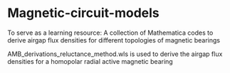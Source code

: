 # Magnetic-circuit-models
To serve as a learning resource: A collection of Mathematica codes to derive airgap flux densities for different topologies of magnetic bearings

AMB_derivations_reluctance_method.wls is used to derive the airgap flux densities for a homopolar radial active magnetic bearing

